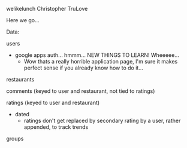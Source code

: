 welikelunch
Christopher TruLove

Here we go...

Data:

users
- google apps auth... hmmm... NEW THINGS TO LEARN! Wheeeee...
	- Wow thats a really horrible application page, I'm sure it makes perfect sense if you already know how to do it... 

restaurants

comments (keyed to user and restaurant, not tied to ratings)

ratings (keyed to user and restaurant)
- dated
	- ratings don't get replaced by secondary rating by a user, rather appended, to track trends

groups
